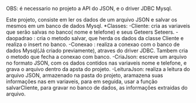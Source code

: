 OBS: é necessario no projeto a API do JSON, e o driver JDBC Mysql.

Este projeto, consiste em ler os dados de um arquivo JSON e salvar os mesmos em um banco de dados Mysql.
*Classes:
-Cliente: cria as variaveis que serão salvas no banco( nome e telefone) e seus Geteers  Seteers.
-daopadrao : cria o metodo salvar, que herda os dados da classe Cliente e realiza o insert no banco.
-Conexao : realiza a conexao com o banco de dados Mysql(Já criado previamente), atraves do driver JDBC. Tambem cria o metodo que fecha a conexao
com banco.
-CriaJson: escreve um arquivo no formato JSON, com os dados contidos nas variaveis nome e telefone, e grava o arquivo dentro da apsta do projeto.
-LeituraJson: realiza a leitura do arquivo JSON, armazenado na pasta do projeto, aramazena suas informações nas em variaveis, para em seguida, usar a função
salvarCliente, para gravar no banco de dados, as informações extraidas do arquivo.
